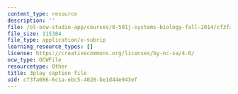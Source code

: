 ```yaml
---
content_type: resource
description: ''
file: /ol-ocw-studio-app/courses/8-591j-systems-biology-fall-2014/cf3fa0866c1aebc54028be1d44e943ef_NnDqJhtUqjw.srt
file_size: 115384
file_type: application/x-subrip
learning_resource_types: []
license: https://creativecommons.org/licenses/by-nc-sa/4.0/
ocw_type: OCWFile
resourcetype: Other
title: 3play caption file
uid: cf3fa086-6c1a-ebc5-4028-be1d44e943ef
---
```

